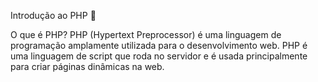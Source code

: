 Introdução ao PHP 🐘

O que é PHP?
PHP (Hypertext Preprocessor) é uma linguagem de programação amplamente utilizada para o desenvolvimento web. PHP é uma linguagem de script que roda no servidor e é usada principalmente para criar páginas dinâmicas na web.
